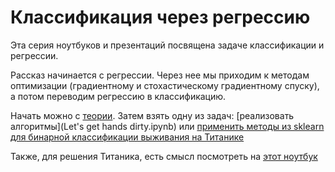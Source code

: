# Классификация через регрессию

Эта серия ноутбуков и презентаций посвящена задаче классификации и регрессии.

Рассказ начинается с регрессии. Через нее мы приходим к методам оптимизации (градиентному и стохастическому градиентному спуску), а потом переводим регрессию в классификацию.

Начать можно с [теории](presentation_w_notes.pdf). Затем взять одну из задач: [реализовать алгоритмы](Let's get hands dirty.ipynb) или [применить методы из sklearn для бинарной классификации выживания на Титанике](titanic_predictions.ipynb)

Также, для решения Титаника, есть смысл посмотреть на [этот ноутбук](titanic_eda.ipynb)
